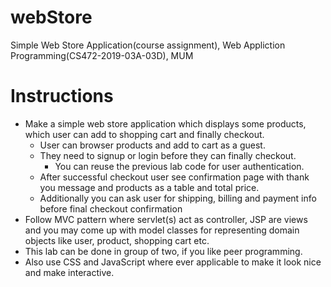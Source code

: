# webStore
Simple Web Store Application(course assignment), Web Appliction Programming(CS472-2019-03A-03D), MUM

# Instructions
  * Make a simple web store application which displays some products, which user can add to shopping cart and finally checkout.
    * User can browser products and add to cart as a guest.
    * They need to signup or login before they can finally checkout.
      * You can reuse the previous lab code for user authentication.
    * After successful checkout user see confirmation page with thank you message and products as a table and total price.
    * Additionally you can ask user for shipping, billing and payment info before final checkout confirmation
  * Follow MVC pattern where servlet(s) act as controller, JSP are views and you may come up with model classes for representing domain objects like user, product, shopping cart etc.
  * This lab can be done in group of two, if you like peer programming.
  * Also use CSS and JavaScript where ever applicable to make it look nice and make interactive.
